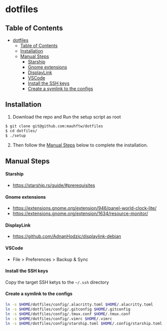 # dotfiles

## Table of Contents

- [dotfiles](#dotfiles)
  - [Table of Contents](#table-of-contents)
  - [Installation](#installation)
  - [Manual Steps](#manual-steps)
      - [Starship](#starship)
      - [Gnome extensions](#gnome-extensions)
      - [DisplayLink](#displaylink)
      - [VSCode](#vscode)
      - [Install the SSH keys](#install-the-ssh-keys)
      - [Create a symlink to the configs](#create-a-symlink-to-the-configs)

## Installation

1. Download the repo and Run the setup script as root

```bash
$ git clone git@github.com:mauhftw/dotfiles
$ cd dotfiles/
$ ./setup
```
2. Then follow the [Manual Steps](#manual-steps) below to complete the installation.

## Manual Steps

#### Starship
* https://starship.rs/guide/#prerequisites

#### Gnome extensions
* https://extensions.gnome.org/extension/946/panel-world-clock-lite/
* https://extensions.gnome.org/extension/1634/resource-monitor/

#### DisplayLink
* https://github.com/AdnanHodzic/displaylink-debian

#### VSCode
* File > Preferences > Backup & Sync

#### Install the SSH keys
Copy the target SSH ketys to the `~/.ssh` directory

#### Create a symlink to the configs
```bash
ln -s $HOME/dotfiles/config/.alacritty.toml $HOME/.alacritty.toml
ln -s $HOME/dotfiles/config/.gitconfig $HOME/.gitconfig
ln -s $HOME/dotfiles/config/.tmux.conf $HOME/.tmux.conf
ln -s $HOME/dotfiles/config/.vimrc $HOME/.vimrc
ln -s $HOME/dotfiles/config/starship.toml $HOME/.config/starship.toml 
```
